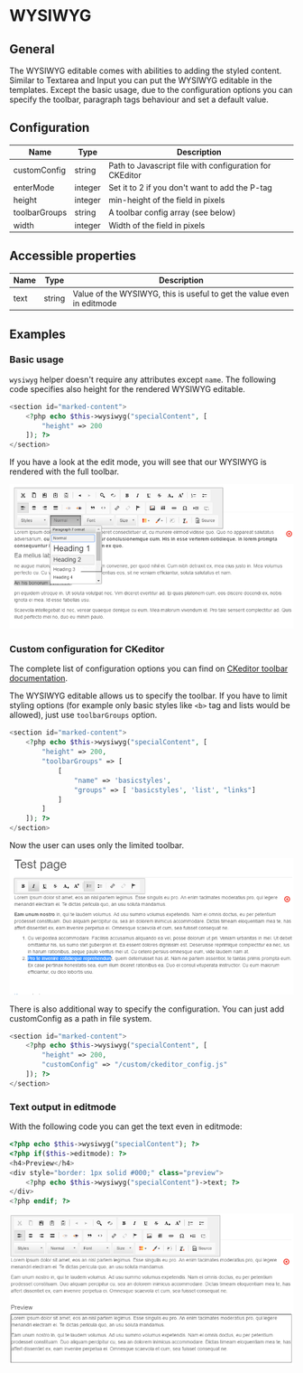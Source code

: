 # WYSIWYG

## General

The WYSIWYG editable comes with abilities to adding the styled content.
Similar to Textarea and Input you can put the WYSIWYG editable in the templates. 
Except the basic usage, due to the configuration options you can specify the toolbar, paragraph tags behaviour and set a default value.
 
## Configuration

| Name          | Type    | Description                                             |
|---------------|---------|---------------------------------------------------------|
| customConfig  | string  | Path to Javascript file with configuration for CKEditor |
| enterMode     | integer | Set it to 2 if you don't want to add the P-tag          |
| height        | integer | min-height of the field in pixels                       |
| toolbarGroups | string  | A toolbar config array (see below)                      |
| width         | integer | Width of the field in pixels                            |

## Accessible properties

| Name            | Type      | Description                                                            |
|-----------------|-----------|------------------------------------------------------------------------|
| text            | string    | Value of the WYSIWYG, this is useful to get the value even in editmode |

## Examples

### Basic usage

```wysiwyg``` helper doesn't require any attributes except ```name```. 
The following code specifies also height for the rendered WYSIWYG editable.

```php
<section id="marked-content">
    <?php echo $this->wysiwyg("specialContent", [
        "height" => 200
    ]); ?>
</section>
```

If you have a look at the edit mode, you will see that our WYSIWYG is rendered with the full toolbar.

![complete WYSIWYG - editmode](../../img/editables_wysiwyg_basic_editmode.png)


### Custom configuration for CKeditor

The complete list of configuration options you can find on [CKeditor toolbar documentation](http://docs.ckeditor.com/#!/guide/dev_toolbar).

The WYSIWYG editable allows us to specify the toolbar. 
If you have to limit styling options (for example only basic styles like ```<b>``` tag and lists would be allowed), just use ```toolbarGroups``` option.

```php
<section id="marked-content">
    <?php echo $this->wysiwyg("specialContent", [
        "height" => 200,
        "toolbarGroups" => [
            [
                "name" => 'basicstyles',
                "groups" => [ 'basicstyles', 'list', "links"]
            ]
        ]
    ]); ?>
</section>
```

Now the user can uses only the limited toolbar.

![Wysiwyg with limited toolbar - editmode](../../img/editables_wysiwyg_toolbar_editmode.png)


There is also additional way to specify the configuration. You can just add customConfig as a path in file system.

```php
<section id="marked-content">
    <?php echo $this->wysiwyg("specialContent", [
        "height" => 200,
        "customConfig" => "/custom/ckeditor_config.js"
    ]); ?>
</section>
```

### Text output in editmode

With the following code you can get the text even in editmode:

```php
<?php echo $this->wysiwyg("specialContent"); ?>
<?php if($this->editmode): ?>
<h4>Preview</h4>
<div style="border: 1px solid #000;" class="preview">
    <?php echo $this->wysiwyg("specialContent")->text; ?>
</div>
<?php endif; ?>
```

![WYSIWYG with preview - editmode](../../img/editables_wysiwyg_with_preview_editmode.png)